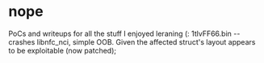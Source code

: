 # nope
PoCs and writeups for all the stuff I enjoyed leraning (:
1tlvFF66.bin -- crashes libnfc_nci, simple OOB. Given the affected struct's layout appears to be exploitable (now patched);

